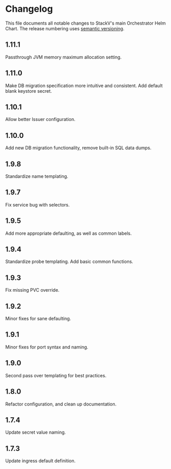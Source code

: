 # Changelog

This file documents all notable changes to StackV's main Orchestrator Helm Chart.
The release numbering uses [semantic versioning](http://semver.org).

## 1.11.1

Passthrough JVM memory maximum allocation setting.

## 1.11.0

Make DB migration specification more intuitive and consistent. Add default blank keystore secret.

## 1.10.1

Allow better Issuer configuration.

## 1.10.0

Add new DB migration functionality, remove built-in SQL data dumps.

## 1.9.8

Standardize name templating.

## 1.9.7

Fix service bug with selectors.

## 1.9.5

Add more appropriate defaulting, as well as common labels.

## 1.9.4

Standardize probe templating. Add basic common functions.

## 1.9.3

Fix missing PVC override.

## 1.9.2

Minor fixes for sane defaulting.

## 1.9.1

Minor fixes for port syntax and naming.

## 1.9.0

Second pass over templating for best practices.

## 1.8.0

Refactor configuration, and clean up documentation.

## 1.7.4

Update secret value naming.

## 1.7.3

Update ingress default definition.
